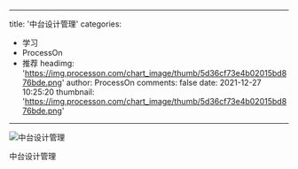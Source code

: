
---
title: '中台设计管理'
categories: 
 - 学习
 - ProcessOn
 - 推荐
headimg: 'https://img.processon.com/chart_image/thumb/5d36cf73e4b02015bd876bde.png'
author: ProcessOn
comments: false
date: 2021-12-27 10:25:20
thumbnail: 'https://img.processon.com/chart_image/thumb/5d36cf73e4b02015bd876bde.png'
---

<div>   
<img class="thumb" alt="中台设计管理" src="https://img.processon.com/chart_image/thumb/5d36cf73e4b02015bd876bde.png" referrerpolicy="no-referrer">
<p>中台设计管理</p>  
</div>
            